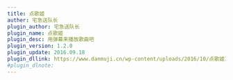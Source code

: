 ```yaml
---
title: 点歌姬
auther: 宅急送队长
plugin_author: 宅急送队长
plugin_name: 点歌姬
plugin_desc: 用弹幕来播放歌曲吧
plugin_version: 1.2.0
plugin_update: 2016.09.18
plugin_dllink: https://www.danmuji.cn/wp-content/uploads/2016/10/点歌姬1.2.zip
#plugin_dlnote: 
---
```


